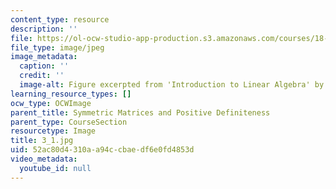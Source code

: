 ```yaml
---
content_type: resource
description: ''
file: https://ol-ocw-studio-app-production.s3.amazonaws.com/courses/18-06sc-linear-algebra-fall-2011/52ac80d4310aa94ccbaedf6e0fd4853d_3_1.jpg
file_type: image/jpeg
image_metadata:
  caption: ''
  credit: ''
  image-alt: Figure excerpted from 'Introduction to Linear Algebra' by G.S. Strang
learning_resource_types: []
ocw_type: OCWImage
parent_title: Symmetric Matrices and Positive Definiteness
parent_type: CourseSection
resourcetype: Image
title: 3_1.jpg
uid: 52ac80d4-310a-a94c-cbae-df6e0fd4853d
video_metadata:
  youtube_id: null
---
```

